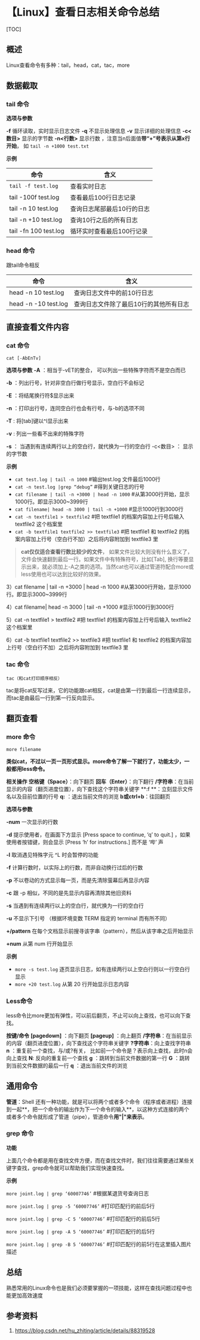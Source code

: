 # 【Linux】查看日志相关命令总结

[TOC]



## 概述

Linux查看命令有多种：tail，head，cat，tac，more

## 数据截取

###  tail 命令

**选项与参数**

**-f** 循环读取，实时显示日志文件
**-q** 不显示处理信息
**-v** 显示详细的处理信息
**-c<数目>** 显示的字节数
**-n<行数>** 显示行数 ，注意当n后面值**带“+”号表示从第x行开始**， 如 `tail -n +1000 test.txt`

**示例**

| 命令                  | 含义                       |
| --------------------- | -------------------------- |
| `tail -f test.log`    | 查看实时日志               |
| tail -100f test.log   | 查看最后100行日志记录      |
| tail -n 10 test.log   | 查询日志尾部最后10行的日志 |
| tail -n +10 test.log  | 查询10行之后的所有日志     |
| tail -fn 100 test.log | 循环实时查看最后100行记录  |




###  head 命令

跟tail命令相反

| 命令                 | 含义                                   |
| -------------------- | -------------------------------------- |
| head -n 10 test.log  | 查询日志文件中的前10行日志             |
| head -n -10 test.log | 查询日志文件除了最后10行的其他所有日志 |

## 直接查看文件内容

### cat 命令

```shell
cat [-AbEnTv]
```

**选项与参数**
**-A** ：相当于-vET的整合， 可以列出一些特殊字符而不是空白而已

**-b** ：列出行号，针对非空白行做行号显示，空白行不会标记

**-E** ：将结尾换行符$显示出来

**-n** ：打印出行号，连同空白行也会有行号，与-b的选项不同

**-T** :  将[tab]键以^I显示出来

**-v** :  列出一些看不出来的特殊字符

**-s** ： 当遇到有连续两行以上的空白行，就代换为一行的空白行
-c<数目> ： 显示的字节数

**示例**

- `cat test.log | tail -n 1000` #输出test.log 文件最后1000行
- `cat -n test.log |grep “debug”` #得到关键日志的行号
- `cat filename | tail -n +3000 | head -n 1000` #从第3000行开始，显示1000行。即显示3000~3999行
- `cat filename| head -n 3000 | tail -n +1000` #显示1000行到3000行
- `cat -n textfile1 > textfile2` #把 textfile1 的档案内容加上行号后输入 textfile2 这个档案里
- `cat -b textfile1 textfile2 >> textfile3` #把 textfile1 和 textfile2 的档案内容加上行号（空白行不加）之后将内容附加到 textfile3 里

> **cat仅仅适合查看行数比较少的文件**， 如果文件比较大则没有什么意义了，文件会快速翻到最后一行。如果文件中有特殊符号，比如[Tab], 换行等要显示出来，就必须加上-A之类的选项。当然cat也可以通过管道符配合more或less使用也可以达到比较好的效果。

3）cat filename | tail -n +3000 | head -n 1000 #从第3000行开始，显示1000行。即显示3000~3999行

4）cat filename| head -n 3000 | tail -n +1000 #显示1000行到3000行

5）cat -n textfile1 > textfile2 #把 textfile1 的档案内容加上行号后输入 textfile2 这个档案里

6）cat -b textfile1 textfile2 >> textfile3 #把 textfile1 和 textfile2 的档案内容加上行号（空白行不加）之后将内容附加到 textfile3 里

###  tac 命令

```shell
tac（和cat打印顺序相反）
```

tac是将cat反写过来，它的功能跟cat相反，cat是由第一行到最后一行连续显示，而tac是由最后一行到第一行反向显示。

## 翻页查看

###  more 命令

```shell
more filename
```

**类似cat，不过以一页一页形式显示。more命令了解一下就行了，功能太少，一般都用less命令。**

**相关操作**
**空格键（Space）**：向下翻页
**回车（Enter）**：向下翻行
**/字符串**：在当前显示的内容（翻页进度位置），向下查找这个字符串关键字
**:f **：立刻显示文件名以及目前位置的行号
**q:** ：退出当前文件的浏览
**b或ctrl+b**：往回翻页

**选项与参数**

**-num** 一次显示的行数

**-d** 提示使用者，在画面下方显示 [Press space to continue, ‘q’ to quit.] ，如果使用者按错键，则会显示 [Press ‘h’ for instructions.] 而不是 ‘哔’ 声

**-l** 取消遇见特殊字元 ^L 时会暂停的功能

**-f** 计算行数时，以实际上的行数，而非自动换行过后的行数

**-p** 不以卷动的方式显示每一页，而是先清除萤幕后再显示内容

**-c** 跟 -p 相似，不同的是先显示内容再清除其他旧资料

**-s** 当遇到有连续两行以上的空白行，就代换为一行的空白行

**-u** 不显示下引号 （根据环境变数 TERM 指定的 terminal 而有所不同）

**+/pattern** 在每个文档显示前搜寻该字串（pattern），然后从该字串之后开始显示

**+num** 从第 num 行开始显示

**示例**

- `more -s test.log` 	逐页显示日志，如有连续两行以上空白行则以一行空白行显示
- `more +20 test.log` 	从第 20 行开始显示日志内容

### Less命令

less命令比more更加有弹性，可以前后翻页，不止可以向上查找，也可以向下查找。

**按键/命令**
**[pagedown]** ：向下翻页
**[pageup]** ：向上翻页
**/字符串**：在当前显示的内容（翻页进度位置），向下查找这个字符串关键字
**?字符串**：向上查找字符串
**n** ：重复前一个查找，与/或?有关， 比如前一个命令是？表示向上查找，此时n会向上查找
**N**:  反向的重复前一个查找
**g** ：跳转到当前文件数据的第一行
**G** ：跳转到当前文件数据的最后一行
**q** ：退出当前文件的浏览

## 通用命令

**管道**：Shell 还有一种功能，就是可以将两个或者多个命令（程序或者进程）连接到一起**，把一个命令的输出作为下一个命令的输入**，以这种方式连接的两个或者多个命令就形成了管道（pipe），管道命令**用"|"来表示**。

### grep 命令

**功能**

上面几个命令都是用在查找文件方便，而在查找文件时，我们往往需要通过某些关键字查找，grep命令就可以帮助我们实现快速查找。

**示例**

`more joint.log | grep ‘60007746’` #根据某退货号查询日志

`more joint.log | grep -5 ‘60007746’` #打印匹配行的前后5行

`more joint.log | grep -C 5 ‘60007746’` #打印匹配行的前后5行

`more joint.log | grep -A 5 ‘60007746’` #打印匹配行的后5行

`more joint.log | grep -B 5 ‘60007746’` #打印匹配行的前5行在这里插入图片描述

## 总结

熟悉常用的Linux命令也是我们必须要掌握的一项技能，这样在查找问题过程中也能更加高效速度


## 参考资料

1. https://blog.csdn.net/hu_zhiting/article/details/88319528